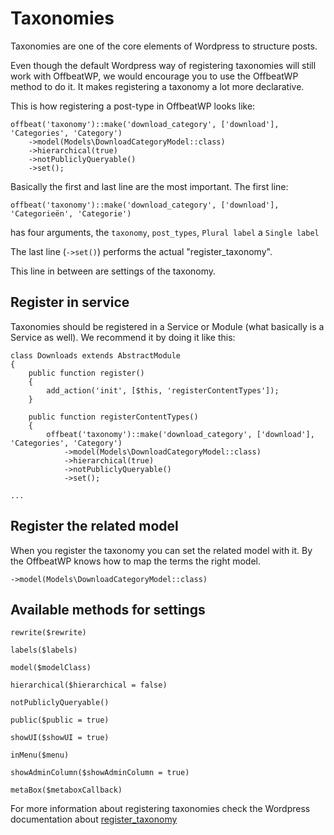 # Taxonomies

Taxonomies are one of the core elements of Wordpress to structure posts. 

Even though the default Wordpress way of registering taxonomies will still work with OffbeatWP, we would encourage you to use the OffbeatWP method to do it. It makes registering a taxonomy a lot more declarative. 

This is how registering a post-type in OffbeatWP looks like:

```
offbeat('taxonomy')::make('download_category', ['download'], 'Categories', 'Category')
    ->model(Models\DownloadCategoryModel::class)
    ->hierarchical(true)
    ->notPubliclyQueryable()
    ->set();
```

Basically the first and last line are the most important. The first line:

`offbeat('taxonomy')::make('download_category', ['download'], 'Categorieën', 'Categorie')`

has four arguments, the `taxonomy`, `post_types`, `Plural label` a `Single label`

The last line (`->set()`) performs the actual "register_taxonomy".

This line in between are settings of the taxonomy.

## Register in service

Taxonomies should be registered in a Service or Module (what basically is a Service as well). We recommend it by doing it like this:

```
class Downloads extends AbstractModule
{
    public function register()
    {
        add_action('init', [$this, 'registerContentTypes']);
    }

    public function registerContentTypes()
    {
        offbeat('taxonomy')::make('download_category', ['download'], 'Categories', 'Category')
            ->model(Models\DownloadCategoryModel::class)
            ->hierarchical(true)
            ->notPubliclyQueryable()
            ->set();

...
```

## Register the related model

When you register the taxonomy you can set the related model with it. By the OffbeatWP knows how to map the terms the right model.

`->model(Models\DownloadCategoryModel::class)`


## Available methods for settings

`rewrite($rewrite)`

`labels($labels)`

`model($modelClass)`

`hierarchical($hierarchical = false)`

`notPubliclyQueryable()`

`public($public = true)`

`showUI($showUI = true)`

`inMenu($menu)`

`showAdminColumn($showAdminColumn = true)`

`metaBox($metaboxCallback)`

For more information about registering taxonomies check the Wordpress documentation about [register_taxonomy](https://codex.wordpress.org/Function_Reference/register_taxonomy)


